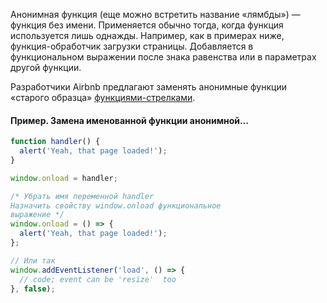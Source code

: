 Анонимная функция (еще можно встретить название «лямбды») — функция без имени. Применяется обычно тогда, когда функция используется лишь однажды. Например, как в примерах ниже, функция-обработчик загрузки страницы. Добавляется в функциональном выражении после знака равенства или в параметрах другой функции.

Разработчики Airbnb предлагают заменять анонимные функции «старого образца» [функциями-стрелками](https://github.com/leonidlebedev/javascript-airbnb#стрелочные-функции).

#### Пример. Замена именованной функции анонимной…

```js
function handler() {
  alert('Yeah, that page loaded!');
}

window.onload = handler;

/* Убрать имя переменной handler
Назначить свойству window.onload функциональное
выражение */
window.onload = () => {
  alert('Yeah, that page loaded!');
};

// Или так
window.addEventListener('load', () => {
  // code; event can be 'resize'  too
}, false);

```
